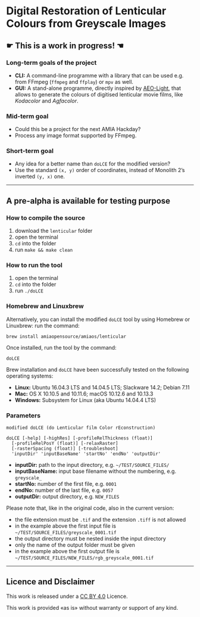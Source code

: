 # Digital Restoration of Lenticular Colours from Greyscale Images

## ☛ **This is a work in progress!** ☚

### Long-term goals of the project

- **CLI:** A command-line programme with a library that can be used e.g. from FFmpeg (`ffmpeg` and `ffplay`) or `mpv` as well.
- **GUI:** A stand-alone programme, directly inspired by [AEO-Light](https://usc-imi.github.io/aeo-light/), that allows to generate the colours of digitised lenticular movie films, like _Kodacolor_ and _Agfacolor_.

### Mid-term goal

- Could this be a project for the next AMIA Hackday?
- Process any image format supported by FFmpeg.

### Short-term goal

- Any idea for a better name than `doLCE` for the modified version?
- Use the standard `(x, y)` order of coordinates, instead of Monolith 2’s inverted `(y, x)` one.

---

## A pre-alpha is available for testing purpose

### How to compile the source

1. download the `lenticular` folder
1. open the terminal
1. `cd` into the folder
1. run `make && make clean`

### How to run the tool

1. open the terminal
1. `cd` into the folder
1. run `./doLCE`

### Homebrew and Linuxbrew

Alternatively, you can install the modified `doLCE` tool by using Homebrew or Linuxbrew: run the command:

```
brew install amiaopensource/amiaos/lenticular
```

Once installed, run the tool by the command:

```
doLCE
```

Brew installation and `doLCE` have been successfully tested on the following operating systems:

- **Linux:** Ubuntu 16.04.3 LTS and 14.04.5 LTS; Slackware 14.2; Debian 7.11
- **Mac:** OS X 10.10.5 and 10.11.6; macOS 10.12.6 and 10.13.3
- **Windows:** Subsystem for Linux (aka Ubuntu 14.04.4 LTS)

### Parameters

```
modified doLCE (do Lenticular film Color rEconstruction)

doLCE [-help] [-highRes] [-profileRelThickness (float)]
  [-profileRelPosY (float)] [-relaxRaster]
  [-rasterSpacing (float)] [-troubleshoot]
  'inputDir' 'inputBaseName' 'startNo' 'endNo' 'outputDir'
```

- **inputDir:** path to the input directory, e.g. `~/TEST/SOURCE_FILES/`
- **inputBaseName:** input base filename without the numbering, e.g. `greyscale_`
- **startNo:** number of the first file, e.g. `0001`
- **endNo:** number of the last file, e.g. `0057`
- **outputDir:** output directory, e.g. `NEW_FILES`

Please note that, like in the original code, also in the current version:

- the file extension must be `.tif` and the extension `.tiff` is not allowed
- in the example above the first input file is `~/TEST/SOURCE_FILES/greyscale_0001.tif`
- the output directory must be nested inside the input directory
- only the name of the output folder must be given
- in the example above the first output file is `~/TEST/SOURCE_FILES/NEW_FILES/rgb_greyscale_0001.tif`

---

## Licence and Disclaimer

This work is released under a [CC BY 4.0](https://creativecommons.org/licenses/by/4.0/) Licence.

This work is provided «as is» without warranty or support of any kind.
